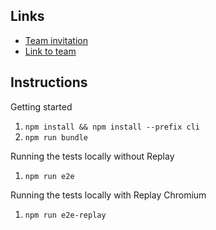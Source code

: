 ## Links

- [Team invitation](https://app.replay.io/team/invitation?code=1b8367a1-d2b7-46f8-807b-4c8fd8ace692)
- [Link to team](https://app.replay.io/team/dzoxYTBiOTUyOS1jM2I5LTRjZWQtOWYyNS0xMTJlZWNmYmFiYmM=/runs)

## Instructions

Getting started

1. `npm install && npm install --prefix cli`
1. `npm run bundle`

Running the tests locally without Replay

1. `npm run e2e`

Running the tests locally with Replay Chromium

1. `npm run e2e-replay`
